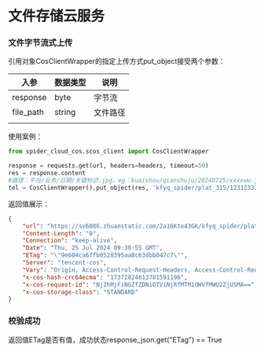 # 文件存储云服务

### 文件字节流式上传

引用对象CosClientWrapper的指定上传方式put_object接受两个参数：

| 入参      | 数据类型 | 说明     |
| --------- | -------- | -------- |
| response  | byte     | 字节流   |
| file_path | string   | 文件路径 |
|           |          |          |

使用案例：

```python
from spider_cloud_cos.scos_client import CosClientWrapper

response = requests.get(url, headers=headers, timeout=50)
res = response.content
#路径：平台/业务/日期/关键标识.jpg。eg：kuaishou/qianshuju/20240725/xxxxww.jpg
tel = CosClientWrapper().put_object(res, 'kfyq_spider/plat_315/123123321.jpg')
```

返回值展示：

```json
{
    "url": "https://sv6086.zhuanstatic.com/2a16Kte43GK/kfyq_spider/plat_315/kkkk999.jpg",
    "Content-Length": "0",
    "Connection": "keep-alive",
    "Date": "Thu, 25 Jul 2024 09:30:55 GMT",
    "ETag": "\"9e604ca6ffb0528395aa8c63dbb047c7\"",
    "Server": "tencent-cos",
    "Vary": "Origin, Access-Control-Request-Headers, Access-Control-Request-Method",
    "x-cos-hash-crc64ecma": "17372824613781591196",
    "x-cos-request-id": "NjZhMjFiNGZfZDNiOTViNjRfMTM1OWVfMWU2ZjU5MA==",
    "x-cos-storage-class": "STANDARD"
}
```

### 校验成功

返回值ETag是否有值，成功状态response_json.get("ETag") == True
